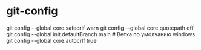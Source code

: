 # git-config

git config --global core.safecrlf warn
git config --global core.quotepath off
git config --global init.defaultBranch main # Ветка по умолчанию
windows
git config --global core.autocrlf true